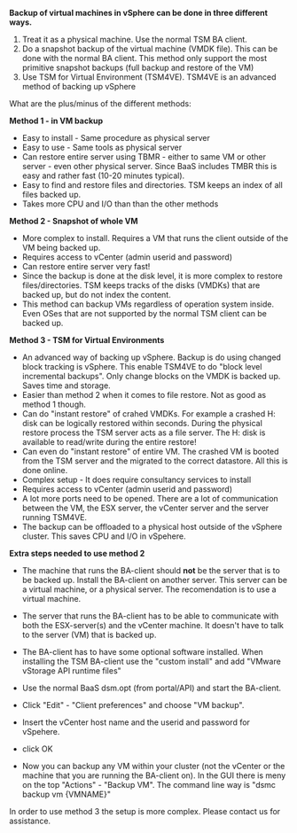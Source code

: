 **Backup of virtual machines in vSphere can be done in three different ways.**

1. Treat it as a physical machine.  Use the normal TSM BA client.
2. Do a snapshot backup of the virtual machine  (VMDK file).  This can be done with the normal BA client. This method only support the most primitive snapshot backups  (full backup and restore of the VM) 
3. Use TSM for Virtual Environment (TSM4VE).  TSM4VE is an advanced method of backing up vSphere 

What are the plus/minus of the different methods:

**Method 1 - in VM backup**
* Easy to install - Same procedure as physical server
* Easy to use - Same tools as physical server
* Can restore entire server using TBMR - either to same VM or other server - even other physical server.  Since BaaS includes TMBR this is easy and rather fast  (10-20 minutes typical).
* Easy to find and restore files and directories.  TSM keeps an index of all files backed up.
* Takes more CPU and I/O than than the other methods

**Method 2 - Snapshot of whole VM**
* More complex to install.  Requires a VM that runs the client outside of the VM being backed up.
* Requires access to vCenter  (admin userid and password)
* Can restore entire server very fast!
* Since the backup is done at the disk level, it is more complex to restore files/directories.  TSM keeps tracks of the disks (VMDKs) that are backed up, but do not index the content.
* This method can backup VMs regardless of operation system inside.  Even OSes that are not supported by the normal TSM client can be backed up.

**Method 3 - TSM for Virtual Environments**
*  An advanced way of backing up vSphere.  Backup is do using changed block tracking is vSphere. This enable TSM4VE to do "block level incremental backups".  Only change blocks on the VMDK is backed up.  Saves time and storage.
* Easier than method 2 when it comes to file restore. Not as good as method 1 though.
* Can do "instant restore" of crahed VMDKs. For example a crashed H: disk can be logically restored within seconds.  During the physical restore process the TSM server acts as a file server.  The H: disk is available to read/write during the entire restore!
* Can even do "instant restore" of entire VM.   The crashed VM is booted from the TSM server and the migrated to the correct datastore.  All this is done online.
* Complex setup -  It does require consultancy services to install
* Requires access to vCenter  (admin userid and password)
* A lot more ports need to be opened. There are a lot of communication between the VM, the ESX server, the vCenter server and the server running TSM4VE.
* The backup can be offloaded to a physical host outside of the vSphere cluster. This saves CPU and I/O in vSpehere.

 
**Extra steps needed to use method 2**

*  The machine that runs the BA-client should **not** be the server that is to be backed up. Install the BA-client on another server.  This server can be a virtual machine, or a physical server.  The recomendation is to use a virtual machine.
* The server that runs the BA-client has to be able to communicate with both the ESX-server(s) and the vCenter machine.  It doesn't have to talk to the server (VM) that is backed up.
* The BA-client has to have some optional software installed.  When installing the TSM BA-client use the "custom install" and add "VMware vStorage API runtime files"
* Use the normal BaaS dsm.opt  (from portal/API) and start the BA-client.
* Click "Edit" - "Client preferences" and choose "VM backup". 
* Insert the vCenter host name and the userid and password for vSpehere.  
* click OK

* Now you can backup any VM within your cluster (not the vCenter or the machine that you are running the BA-client on).  In the GUI there is meny on the top  "Actions" - "Backup VM".  The command line way is "dsmc backup vm {VMNAME}"

In order to use method 3 the setup is more complex. Please contact us for assistance. 
